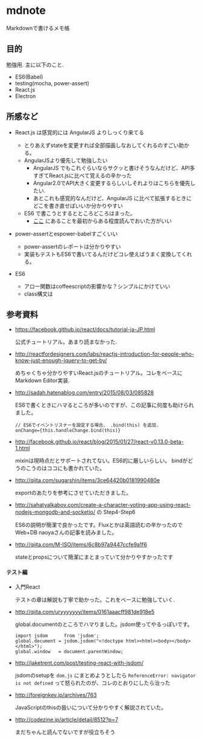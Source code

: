 # mdnote

Markdownで書けるメモ帳

## 目的

勉強用. 主に以下のこと.

- ES6(Babel)
- testing(mocha, power-assert)
- React.js
- Electron


## 所感など

- React.js は感覚的には AngularJS よりしっくり来てる
    - とりあえずstateを変更すれば全部描画しなおしてくれるのすごい助かる。
    - AngularJSより優先して勉強したい
        - AngularJS でもこれぐらいならサクッと書けそうなんだけど、API多すぎてReact.jsに比べて覚えるの辛かった
        - Angular2.0でAPI大きく変更するらしいしそれよりはこちらを優先したい.
        - あとこれも感覚的なんだけど、AngularJS に比べて拡張するときにどこを書き直せばいいか分かりやすい
    - ES6 で書こうとするとところどころはまった。
        - [ここ](http://qiita.com/tell-k/items/a449f60ad3494fda00fa) にあることを最初からある程度読んでおいた方がいい


- power-assertとespower-babelすごくいい
    - power-assertのレポートは分かりやすい
    - 実装もテストもES6で書いてるんだけどコレ使えばうまく変換してくれる。

- ES6
    - アロー関数はcoffeescriptの影響かな？シンプルにかけていい
    - class構文は

## 参考資料

- https://facebook.github.io/react/docs/tutorial-ja-JP.html

    公式チュートリアル。あまり読まなかった.

- http://reactfordesigners.com/labs/reactjs-introduction-for-people-who-know-just-enough-jquery-to-get-by/

    めちゃくちゃ分かりやすいReact.jsのチュートリアル。コレをベースにMarkdown Editor実装.

- http://sadah.hatenablog.com/entry/2015/08/03/085828

    ES6で書くときにハマるところが多いのですが、この記事に何度も助けられました。

    ```
    // ES6でイベントリスナーを設定する場合、 .bind(this) を追加.
    onChange={this.handleChange.bind(this)}
    ```

- http://facebook.github.io/react/blog/2015/01/27/react-v0.13.0-beta-1.html

    mixinは現時点だとサポートされてない。ES6的に厳しいらしい。
    bindがどうのこうのはココにも書かれていた。

- http://qiita.com/sugarshin/items/3ce64420b0181990480e

    exportのあたりを参考にさせていただきました。

- http://sahatyalkabov.com/create-a-character-voting-app-using-react-nodejs-mongodb-and-socketio/ の Step4-Step6

    ES6の説明が簡潔で良かったです。Fluxとかは英語読むの辛かったのでWeb+DB naoyaさんの記事を読みました。

- http://qiita.com/M-ISO/items/6c8b97a9447ccfe9a1f6

    stateとpropsについて簡潔にまとまっていて分かりやすかったです

#### テスト編

- 入門React

    テストの章は解説も丁寧で助かった。これをベースに勉強していく.

- http://qiita.com/uryyyyyyy/items/0161aaacff981de918e5

    global.documentのところでハマりました。jsdom使ってやるっぽいです。

    ```
    import jsdom      from 'jsdom';
    global.document = jsdom.jsdom("<!doctype html><html><body></body></html>");
    global.window   = document.parentWindow;
    ```

- http://jaketrent.com/post/testing-react-with-jsdom/

    jsdomのsetupを `dom.js` にまとめようとしたら `ReferenceError: navigator is not defined`
    って怒られたのが、コレのとおりにしたら治った

- http://foreignkey.jp/archives/763

    JavaScriptのthisの扱いについて分かりやすく解説されていた。

- http://codezine.jp/article/detail/8512?p=7

    まだちゃんと読んでないですが役立ちそう

